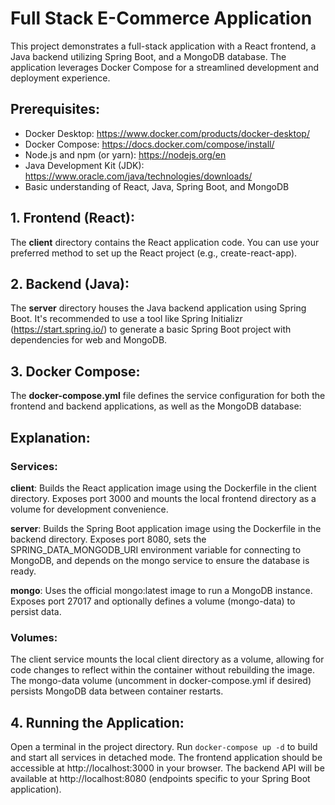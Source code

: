 # Full Stack E-Commerce Application

This project demonstrates a full-stack application with a React frontend, a Java backend utilizing Spring Boot, and a MongoDB database. The application leverages Docker Compose for a streamlined development and deployment experience.

## Prerequisites:

- Docker Desktop: https://www.docker.com/products/docker-desktop/
- Docker Compose: https://docs.docker.com/compose/install/
- Node.js and npm (or yarn): https://nodejs.org/en
- Java Development Kit (JDK): https://www.oracle.com/java/technologies/downloads/
- Basic understanding of React, Java, Spring Boot, and MongoDB

## 1. Frontend (React):

The **client** directory contains the React application code. You can use your preferred method to set up the React project (e.g., create-react-app).

## 2. Backend (Java):

The **server** directory houses the Java backend application using Spring Boot. It's recommended to use a tool like Spring Initializr (https://start.spring.io/) to generate a basic Spring Boot project with dependencies for web and MongoDB.

## 3. Docker Compose:

The **docker-compose.yml** file defines the service configuration for both the frontend and backend applications, as well as the MongoDB database:

## Explanation:

### Services:
**client**: Builds the React application image using the Dockerfile in the client directory. Exposes port 3000 and mounts the local frontend directory as a volume for development convenience.

**server**: Builds the Spring Boot application image using the Dockerfile in the backend directory. Exposes port 8080, sets the SPRING_DATA_MONGODB_URI environment variable for connecting to MongoDB, and depends on the mongo service to ensure the database is ready.

**mongo**: Uses the official mongo:latest image to run a MongoDB instance. Exposes port 27017 and optionally defines a volume (mongo-data) to persist data.

### Volumes:
The client service mounts the local client directory as a volume, allowing for code changes to reflect within the container without rebuilding the image.
The mongo-data volume (uncomment in docker-compose.yml if desired) persists MongoDB data between container restarts.

## 4. Running the Application:

Open a terminal in the project directory.
Run ``` docker-compose up -d ``` to build and start all services in detached mode.
The frontend application should be accessible at http://localhost:3000 in your browser.
The backend API will be available at http://localhost:8080 (endpoints specific to your Spring Boot application).
